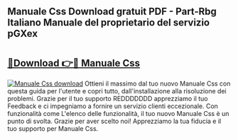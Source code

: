 ## Manuale Css Download gratuit PDF - Part-Rbg Italiano Manuale del proprietario del servizio pGXex

# <h2><a href="http://dfeetn.blite.top/?on=Manuale+Css">🔗Download 👉🔴 Manuale Css</a></h2>

[![Manuale Css download](https://i.imgur.com/lujVjoI.png)](http://dfeetn.blite.top/?on=Manuale+Css)
Ottieni il massimo dal tuo nuovo Manuale Css con questa guida per l'utente e copri tutto, dall'installazione alla risoluzione dei problemi. Grazie per il tuo supporto REDDDDDDD apprezziamo il tuo Feedback e ci impegniamo a fornire un servizio clienti eccezionale. Con funzionalità come L'elenco delle funzionalità, il tuo nuovo Manuale Css è un punto di svolta. Grazie per aver scelto noi! Apprezziamo la tua fiducia e il tuo supporto per Manuale Css.
